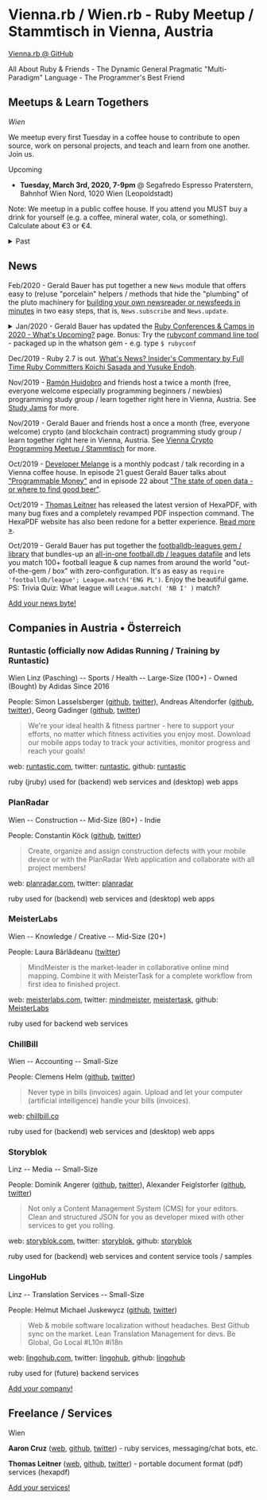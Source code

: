 # Vienna.rb / Wien.rb - Ruby Meetup / Stammtisch in Vienna, Austria

[Vienna.rb @ GitHub](https://github.com/viennarb)

All About Ruby & Friends - The Dynamic General Pragmatic "Multi-Paradigm" Language  - The Programmer's Best Friend 


## Meetups & Learn Togethers

_Wien_

We meetup every first Tuesday in a coffee house to contribute to open source, work on personal projects, and teach and learn from one another. Join us.

Upcoming 

- **Tuesday, March 3rd, 2020, 7-9pm**  @ Segafredo Espresso Praterstern, Bahnhof Wien Nord, 1020 Wien (Leopoldstadt)


Note: We meetup in a public coffee house. 
If you attend you MUST buy a drink for yourself (e.g. a coffee, mineral water, cola, 
or something).
Calculate about €3 or €4.


<details markdown="1">
<summary>Past</summary>

- Tuesday, February 4th, 2020, 7-9pm  @ Segafredo Espresso Praterstern, Bahnhof Wien Nord, 1020 Wien (Leopoldstadt)
- Tuesday, January 7th, 2020, 7-9pm  @ Segafredo Espresso Praterstern, Bahnhof Wien Nord, 1020 Wien (Leopoldstadt)

Happy New Year - Prosit 2020!

- Tuesday, December 3rd, 2019, 7-9pm @ Segafredo Espresso Praterstern, Bahnhof Wien Nord, 1020 Wien (Leopoldstadt)
- Tuesday, November 5th, 2019, 7-9pm @ Segafredo Espresso Praterstern, Bahnhof Wien Nord, 1020 Wien (Leopoldstadt)

</details>



## News

Feb/2020 - Gerald Bauer has put together a new `News` module that offers easy to (re)use
"porcelain" helpers / methods that hide the "plumbing" of the pluto machinery 
for [building your own newsreader or newsfeeds in minutes](https://github.com/feedreader/pluto/tree/master/pluto-news) in two easy steps, that is, `News.subscribe` and `News.update`.

<details markdown="1">
<summary>
<!-- note: fix - cannot use markdown in summary for now; commonmark requires leading blank lines; just use (inline) html for now -->
Jan/2020 - Gerald Bauer has updated the 
<a href="http://planetruby.github.io/calendar/2020">Ruby Conferences & Camps in 2020 - What's Upcoming?</a> 
page. Bonus: Try the <a href="https://github.com/textkit/whatson">rubyconf command line tool</a> - packaged up in the whatson gem -  
e.g. type <code>$ rubyconf</code>
</summary>

printing as of Jan/2:

    Upcoming Ruby Conferences:
    
    in 29d   Birmingham on Rails, Fri Jan/31 (1d) @ Birmingham, Alabama, United States
    in 35d   Rubyfuza, Thu-Sat Feb/6-8 (3d) @ Cape Town, South Africa
    in 47d   ParisRB Conf, Tue+Wed Feb/18+19 (2d) @ Paris, France
    in 49d   RubyConf Australia, Thu+Fri Feb/20+21 (2d) @ Melbourne, Victoria, Australia
    in 78d   Wrocław <3 Ruby (wroclove.rb), Fri-Sun Mar/20-22 (3d) @ Wrocław, Poland
    in 91d   RubyDay Italy, Thu Apr/2 (1d) @ Verona, Veneto, Italy
    in 98d   RubyKaigi, Thu-Sat Apr/9-11 (3d) @ Nagano, Japan
    in 114d  RubyConf India, Sat+Sun Apr/25+26 (2d) @ Goa, India
    in 124d  RailsConf (United States), Tue-Thu May/5-7 (3d) @ Portland, Oregon, United States
    in 134d  Balkan Ruby, Fri+Sat May/15+16 (2d) @ Sofia, Bulgaria
    in 156d  Ruby Unconf Hamburg, Sat+Sun Jun/6+7 (2d) @ Hamburg, Germany
    in 183d  Brighton RubyConf, Fri Jul/3 (1d) @ Brighton, Sussex, England, United Kingdom
    in 203d  RubyConf Kenya, Thu-Sat Jul/23-25 (3d) @ Nairobi, Kenya
    in 232d  European Ruby Konference (EuRuKo), Fri+Sat Aug/21+22 (2d) @ Helsinki, Finnland
    in 288d  RubyConf Thailand (TH), Fri+Sat Oct/16+17 (2d) @ Bangkok, Thailand
    in 320d  RubyConf (United States), Tue-Thu Nov/17-19 (3d) @ Houston, Texas, United States

</details>


Dec/2019 - Ruby 2.7 is out. [What's News? Insider's Commentary by Full Time Ruby Committers
Koichi Sasada and Yusuke Endoh](https://sourcediving.com/ruby-2-7-news-commentary-by-cookpads-full-time-ruby-comitters-bdbaacb36d0c).

Nov/2019 -  [Ramón Huidobro](https://ramonh.dev) and friends host a twice a month (free, everyone welcome especially programming beginners / newbies) programming study group / learn together right here in Vienna, Austria. See [Study Jams](https://study-jams.github.io) for more.

Nov/2019 - Gerald Bauer and friends host a once a month (free, everyone welcome)
crypto (and blockchain contract) programming study group / learn together right here in
Vienna, Austria. See [Vienna Crypto Programming Meetup / Stammtisch](https://viennacrypto.github.io/) for more.

Oct/2019 -  [Developer Melange](https://developermelange.github.io) is a monthly podcast / talk recording in
a Vienna coffee house. In episode 21 guest Gerald Bauer
talks about ["Programmable Money"](https://developermelange.github.io/021-programmable-money/) and in episode 22 about
["The state of open data - or where to find good beer"](https://developermelange.github.io/022-state-of-open-data/).  

Oct/2019 - [Thomas Leitner](https://gettalong.org) has released the latest version of HexaPDF,
with many bug fixes and a completely revamped PDF inspection command.
The HexaPDF website has also been redone for a better experience.
[Read more »](https://hexapdf.gettalong.org/news/2019/hexapdf-0-10-0-and-new-website.html).

Oct/2019 - Gerald Bauer has put together the [footballdb-leagues gem / library](https://github.com/sportdb/sport.db/tree/master/footballdb-leagues) that bundles-up an [all-in-one football.db / leagues datafile](https://github.com/sportdb/sport.db/blob/master/footballdb-leagues/config/leagues.txt) and lets you match 100+ football league & cup names from around the world "out-of-the-gem / box" with zero-configuration. It's as easy as `require 'footballdb/league'; League.match('ENG PL')`. Enjoy the beautiful game.  PS: Trivia Quiz: What league will `League.match( 'NB I' )` match?


[Add your news byte!](https://github.com/viennarb/viennarb.github.io)



## Companies in Austria • Österreich

### Runtastic  (officially now Adidas Running / Training by Runtastic) 

Wien Linz (Pasching) -- Sports / Health  -- Large-Size (100+)  - Owned (Bought) by Adidas Since 2016

People: Simon Lasselsberger ([github](https://github.com/lister), [twitter](https://twitter.com/lasssim)),
Andreas Altendorfer ([github](https://github.com/iboard), [twitter](https://twitter.com/nickendell)),
Georg Gadinger ([github](https://github.com/nilsding), [twitter](https://twitter.com/nilsding))

> We're your ideal health & fitness partner - here to support your efforts, no matter which fitness activities you enjoy most.
> Download our mobile apps today to track your activities, monitor progress and reach your goals!

web: [runtastic.com](https://www.runtastic.com), twitter: [runtastic](https://twitter.com/runtastic), github: [runtastic](https://github.com/runtastic)


ruby (jruby) used for (backend) web services and (desktop) web apps




### PlanRadar

Wien  -- Construction -- Mid-Size (80+)   - Indie

People:
Constantin Köck ([github](https://github.com/koeckc), [twitter](https://twitter.com/koeckc))

> Create, organize and assign construction defects with your mobile device
> or with the PlanRadar Web application and collaborate with all project members!

web: [planradar.com](https://www.planradar.com), twitter: [planradar](https://twitter.com/PlanRadar)

ruby used for (backend) web services and (desktop) web apps


### MeisterLabs

Wien  -- Knowledge / Creative -- Mid-Size (20+)

People:
Laura Bârlădeanu ([twitter](https://twitter.com/bulinutz))


> MindMeister is the market-leader in collaborative online mind mapping. 
> Combine it with MeisterTask for a complete workflow from first idea to finished project.

web: [meisterlabs.com](https://www.meisterlabs.com), 
twitter: [mindmeister](https://twitter.com/mindmeister), [meistertask](https://twitter.com/meistertask),
github: [MeisterLabs](https://github.com/MeisterLabs)

ruby used for backend web services



### ChillBill

Wien -- Accounting  -- Small-Size  

People:  Clemens Helm ([github](https://github.com/clemenshelm), [twitter](https://twitter.com/clemenshelm))

> Never type in bills (invoices) again. Upload and let your computer (artificial intelligence)
> handle your bills (invoices).

web: [chillbill.co](https://www.chillbill.co)

ruby used for (backend) web services and (desktop) web apps



### Storyblok

Linz -- Media  -- Small-Size     

<!--  - Owned by Media Agency  - netural ?? (netural.com) ? (Add Name Here)
-->

People:
Dominik Angerer ([github](https://github.com/DominikAngerer), [twitter](https://twitter.com/DominikAngerer1)),
Alexander Feiglstorfer ([github](https://github.com/onefriendaday), [twitter](https://twitter.com/feiglstorfer))

> Not only a Content Management System (CMS) for your editors. 
> Clean and structured JSON for you as developer mixed with other services to get you rolling.

web: [storyblok.com](https://www.storyblok.com), twitter: [storyblok](https://twitter.com/storyblok), github: [storyblok](https://github.com/storyblok)


ruby used for (backend) web services and content service tools / samples



### LingoHub

Linz -- Translation Services -- Small-Size

People:
Helmut Michael Juskewycz ([github](https://github.com/hemju), [twitter](https://twitter.com/hemju))

> Web & mobile software localization without headaches. 
> Best Github sync on the market. Lean Translation Management for devs. 
> Be Global, Go Local #L10n #i18n

web: [lingohub.com](https://lingohub.com), 
twitter: [lingohub](https://twitter.com/lingohub), 
github: [lingohub](https://github.com/lingohub)

ruby used for (future) backend services


[Add your company!](https://github.com/viennarb/viennarb.github.io)



## Freelance / Services

Wien

**Aaron Cruz**
([web](http://aaroncruz.com), [github](https://github.com/mraaroncruz), [twitter](https://twitter.com/mraaroncruz)) - ruby services, messaging/chat bots, etc.

**Thomas Leitner**
([web](https://gettalong.org/), [github](https://github.com/gettalong), [twitter](https://twitter.com/_gettalong)) - portable document format (pdf) services (hexapdf)



[Add your services!](https://github.com/viennarb/viennarb.github.io)
